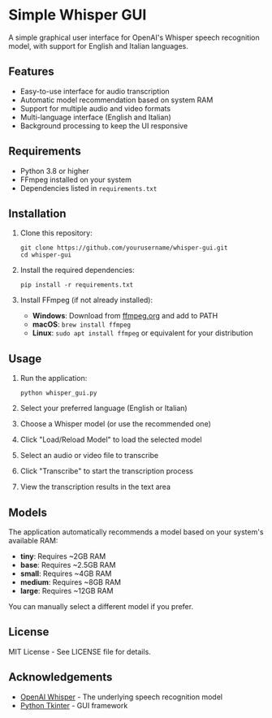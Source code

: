# Simple Whisper GUI

A simple graphical user interface for OpenAI's Whisper speech recognition model, with support for English and Italian languages.

## Features

- Easy-to-use interface for audio transcription
- Automatic model recommendation based on system RAM
- Support for multiple audio and video formats
- Multi-language interface (English and Italian)
- Background processing to keep the UI responsive

## Requirements

- Python 3.8 or higher
- FFmpeg installed on your system
- Dependencies listed in `requirements.txt`

## Installation

1. Clone this repository:
   ```
   git clone https://github.com/yourusername/whisper-gui.git
   cd whisper-gui
   ```

2. Install the required dependencies:
   ```
   pip install -r requirements.txt
   ```

3. Install FFmpeg (if not already installed):
   - **Windows**: Download from [ffmpeg.org](https://ffmpeg.org/download.html) and add to PATH
   - **macOS**: `brew install ffmpeg`
   - **Linux**: `sudo apt install ffmpeg` or equivalent for your distribution

## Usage

1. Run the application:
   ```
   python whisper_gui.py
   ```

2. Select your preferred language (English or Italian)
3. Choose a Whisper model (or use the recommended one)
4. Click "Load/Reload Model" to load the selected model
5. Select an audio or video file to transcribe
6. Click "Transcribe" to start the transcription process
7. View the transcription results in the text area

## Models

The application automatically recommends a model based on your system's available RAM:

- **tiny**: Requires ~2GB RAM
- **base**: Requires ~2.5GB RAM
- **small**: Requires ~4GB RAM
- **medium**: Requires ~8GB RAM
- **large**: Requires ~12GB RAM

You can manually select a different model if you prefer.

## License

MIT License - See LICENSE file for details.

## Acknowledgements

- [OpenAI Whisper](https://github.com/openai/whisper) - The underlying speech recognition model
- [Python Tkinter](https://docs.python.org/3/library/tkinter.html) - GUI framework
